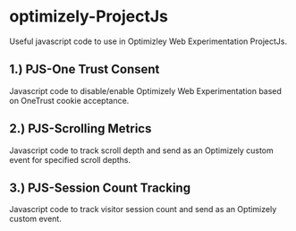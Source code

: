 # optimizely-ProjectJs
Useful javascript code to use in Optimizley Web Experimentation ProjectJs.

## 1.) PJS-One Trust Consent
Javascript code to disable/enable Optimizely Web Experimentation based on OneTrust cookie acceptance.

## 2.) PJS-Scrolling Metrics
Javascript code to track scroll depth and send as an Optimizely custom event for specified scroll depths.

## 3.) PJS-Session Count Tracking
Javascript code to track visitor session count and send as an Optimizely custom event.
